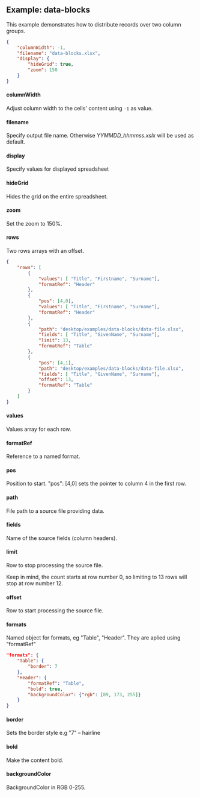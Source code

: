 ## Example: data-blocks

This example demonstrates how to distribute records over two column groups. 

```json
{
    "columnWidth": -1,
    "filename": "data-blocks.xlsx",
    "display": {
        "hideGrid": true,
        "zoom": 150
    }
}
```

#### columnWidth

Adjust column width to the cells' content using `-1` as value.

#### filename

Specify output file name. Otherwise *YYMMDD_hhmmss.xslx* will be used as default.

#### display

Specify values for displayed spreadsheet

#### hideGrid

Hides the grid on the entire spreadsheet.

#### zoom

Set the zoom to 150%.

#### rows

Two rows arrays with an offset.

```json
{
    "rows": [
        {
            "values": [ "Title", "Firstname", "Surname"],
            "formatRef": "Header"
        },
        {
            "pos": [4,0],
            "values": [ "Title", "Firstname", "Surname"],
            "formatRef": "Header"
        },
        {
            "path": "desktop/examples/data-blocks/data-file.xlsx",
            "fields": [ "Title", "GivenName", "Surname"],
            "limit": 13,
            "formatRef": "Table"
        },
        {
            "pos": [4,1],
            "path": "desktop/examples/data-blocks/data-file.xlsx",
            "fields": [ "Title", "GivenName", "Surname"],
            "offset": 13,
            "formatRef": "Table"
        }
    ]
}
```

#### values

Values array for each row.

#### formatRef

Reference to a named format.

#### pos

Position to start.
"pos": [4,0] sets the pointer to column 4 in the first row.

#### path

File path to a source file providing data.

#### fields

Name of the source fields (column headers).

#### limit

Row to stop processing the source file.

Keep in mind, the count starts at row number 0, so limiting to 13 rows will stop at row number 12.

#### offset

Row to start processing the source file.


#### formats

Named object for formats, eg "Table", "Header". They are aplied using "formatRef"

```json
"formats": {
    "Table": {
        "border": 7
    },
    "Header": {
        "formatRef": "Table",
        "bold": true,
        "backgroundColor": {"rgb": [89, 173, 255]}
    }
}
```

#### border

Sets the border style e.g "7" – hairline

#### bold

Make the content bold.

#### backgroundColor

BackgroundColor in RGB 0-255.
